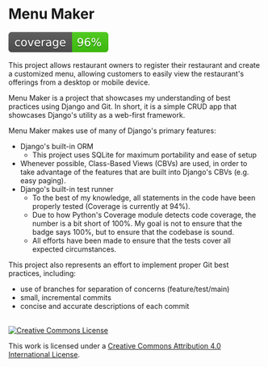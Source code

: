 # Menu Maker

![Coverage Badge](/assets/img/coverage.svg "Coverage Badge")

This project allows restaurant owners to register their restaurant and create a customized menu, allowing customers to easily view the restaurant's offerings from a desktop or mobile device.

Menu Maker is a project that showcases my understanding of best practices using Django and Git. In short, it is a simple CRUD app that showcases Django's utility as a web-first framework.

Menu Maker makes use of many of Django's primary features:

- Django's built-in ORM
    - This project uses SQLite for maximum portability and ease of setup
- Whenever possible, Class-Based Views (CBVs) are used, in order to take advantage of the features that are built into Django's CBVs (e.g. easy paging).
- Django's built-in test runner
    - To the best of my knowledge, all statements in the code have been properly tested (Coverage is currently at 94%).
    - Due to how Python's Coverage module detects code coverage, the number is a bit short of 100%. My goal is not to ensure that the badge says 100%, but to ensure that the codebase is sound.
    - All efforts have been made to ensure that the tests cover all expected circumstances.

This project also represents an effort to implement proper Git best practices, including:

- use of branches for separation of concerns (feature/test/main)
- small, incremental commits
- concise and accurate descriptions of each commit

<br>
<a rel="license" href="http://creativecommons.org/licenses/by/4.0/"><img alt="Creative Commons License" style="margin-left: auto; margin-right: auto; border-width:0" src="https://i.creativecommons.org/l/by/4.0/88x31.png" /></a>

This work is licensed under a <a rel="license" href="http://creativecommons.org/licenses/by/4.0/">Creative Commons Attribution 4.0 International License</a>.

